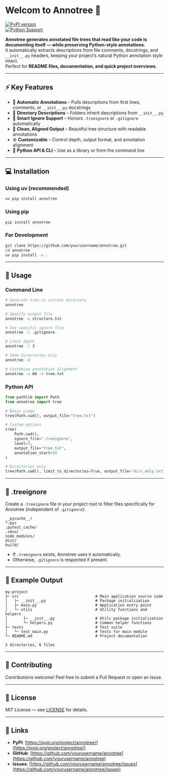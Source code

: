 # Welcom to Annotree 🌳

[![PyPI version](https://badge.fury.io/py/annotree.svg)](https://badge.fury.io/py/annotree)  
[![Python Support](https://img.shields.io/pypi/pyversions/annotree.svg)](https://pypi.org/project/annotree/)

**Annotree generates annotated file trees that read like your code is documenting itself — while preserving Python-style annotations.**  
It automatically extracts descriptions from file comments, docstrings, and `__init__.py` headers, keeping your project’s natural Python annotation style intact.  
Perfect for **README files, documentation, and quick project overviews**.  

---

## ⚡ Key Features

- 🧠 **Automatic Annotations** – Pulls descriptions from first lines, comments, or `__init__.py` docstrings  
- 📁 **Directory Descriptions** – Folders inherit descriptions from `__init__.py`  
- 🚫 **Smart Ignore Support** – Honors `.treeignore` or `.gitignore` automatically  
- 🎨 **Clean, Aligned Output** – Beautiful tree structure with readable annotations  
- ⚙️ **Customizable** – Control depth, output format, and annotation alignment  
- 🐍 **Python API & CLI** – Use as a library or from the command line 

---

## 💻 Installation

### Using uv (recommended)
```bash
uv pip install annotree
````

### Using pip

```bash
pip install annotree
```

### For Development

```bash
git clone https://github.com/yourusername/annotree.git
cd annotree
uv pip install -e .
```

---

## 🚀 Usage

### Command Line

```bash
# Generate tree in current directory
annotree

# Specify output file
annotree -o structure.txt

# Use specific ignore file
annotree -i .gitignore

# Limit depth
annotree -l 3

# Show directories only
annotree -d

# Customize annotation alignment
annotree -a 60 -o tree.txt
```

### Python API

```python
from pathlib import Path
from annotree import tree

# Basic usage
tree(Path.cwd(), output_file="tree.txt")

# Custom options
tree(
    Path.cwd(),
    ignore_file=".treeignore",
    level=3,
    output_file="tree.txt",
    annotation_start=50
)

# Directories only
tree(Path.cwd(), limit_to_directories=True, output_file="dirs_only.txt")
```

---

## 📄 .treeignore

Create a `.treeignore` file in your project root to filter files specifically for Annotree (independent of `.gitignore`):

```
__pycache__/
*.pyc
.pytest_cache/
.venv/
node_modules/
dist/
build/
```

* If `.treeignore` exists, Annotree uses it automatically.
* Otherwise, `.gitignore` is respected if present.

---

## 🎨 Example Output

```
my-project
├─ src                                  # Main application source code
│   ├─ __init__.py                      # Package initialization
│   ├─ main.py                          # Application entry point
│   └─ utils                            # Utility functions and helpers
│       ├─ __init__.py                  # Utils package initialization
│       └─ helpers.py                   # Common helper functions
├─ tests                                # Test suite
│   └─ test_main.py                     # Tests for main module
└─ README.md                            # Project documentation

2 directories, 6 files
```

---

## 🤝 Contributing

Contributions welcome! Feel free to submit a Pull Request or open an Issue.

---

## 📜 License

MIT License — see [LICENSE](LICENSE) for details.

---

## 🔗 Links

* **PyPI**: [https://pypi.org/project/annotree/](https://pypi.org/project/annotree/)
* **GitHub**: [https://github.com/yourusername/annotree](https://github.com/yourusername/annotree)
* **Issues**: [https://github.com/yourusername/annotree/issues](https://github.com/yourusername/annotree/issues)